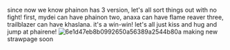 since now we know phainon has 3 version, let's all sort things out with no fight!
first, mydei can have phainon
two, anaxa can have flame reaver
three, trailblazer can have khaslana. it's a win-win! let's all just kiss and hug and jump at phairene!
![6e1d47eb8b0992650a56389a2544b80a](https://github.com/user-attachments/assets/b1e1d400-e32d-4326-8c76-5d6560dab698)
making new strawpage soon
